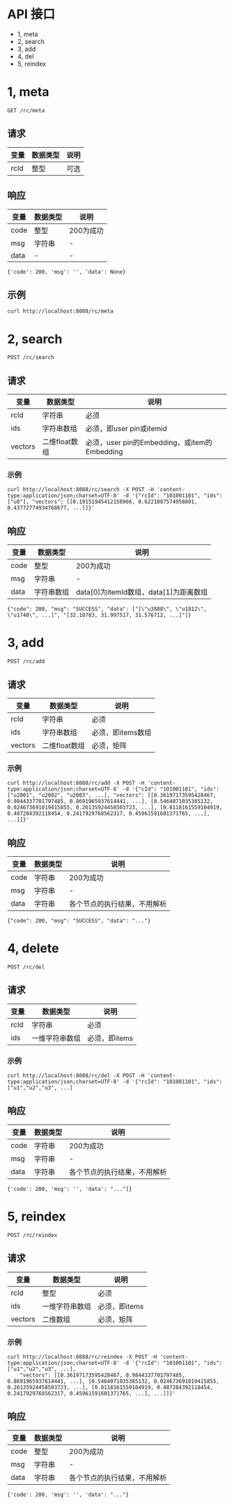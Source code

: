 # API 接口
- 1, meta
- 2, search
- 3, add
- 4, del
- 5, reindex

# 1, meta
```text
GET /rc/meta
```

## 请求
变量|数据类型|说明
---|---|---
rcId|整型|可选

## 响应
变量|数据类型|说明
---|---|---
code|整型|200为成功
msg|字符串|-
data|-|-
```text
{'code': 200, 'msg': '', 'data': None}
```

## 示例
```text
curl http://localhost:8088/rc/meta
```

# 2, search
```text
POST /rc/search
```

## 请求
变量|数据类型|说明
---|---|---
rcId|字符串|必须
ids|字符串数组|必须，即user pin或itemid
vectors|二维float数组|必须，user pin的Embedding，或item的Embedding

### 示例
```shell script
curl http://localhost:8088/rc/search -X POST -H 'content-type:application/json;charset=UTF-8' -d '{"rcId": "101001101", "ids": ["u0"], "vectors": [[0.19151945412158966, 0.6221087574958801, 0.43772774934768677, ...]]}'
```

## 响应
变量|数据类型|说明
---|---|---
code|整型|200为成功
msg|字符串|-
data|字符串数组|data[0]为itemId数组，data[1]为距离数组

```text
{"code": 200, "msg": "SUCCESS", "data": ["[\"u3888\", \"u1812\", \"u1740\", ...]", "[32.10783, 31.997517, 31.576712, ...]"]}
```

# 3, add
```text
POST /rc/add
```

## 请求
变量|数据类型|说明
---|---|---
rcId|字符串|必须
ids|字符串数组|必须，即items数组
vectors|二维float数组|必须，矩阵

### 示例
```shell script
curl http://localhost:8088/rc/add -X POST -H 'content-type:application/json;charset=UTF-8' -d '{"cId": "101001101", "ids": ["u2001", "u2002", "u2003", ...], "vectors": [[0.36197173595428467, 0.9844337701797485, 0.8691965937614441, ...], [0.5464071035385132, 0.024673691019415855, 0.26135924458503723, ...], [0.8118161559104919, 0.487284392118454, 0.2417929768562317, 0.45961591601371765, ...], ...]]}'
```

## 响应
变量|数据类型|说明
---|---|---
code|字符串|200为成功
msg|字符串|-
data|字符串|各个节点的执行结果，不用解析

```text
{"code": 200, "msg": "SUCCESS", "data": "..."}
```

# 4, delete
```text
POST /rc/del
```

## 请求
变量|数据类型|说明
---|---|---
rcId|字符串|必须
ids|一维字符串数组|必须，即items

### 示例
```shell script
curl http://localhost:8088/rc/del -X POST -H 'content-type:application/json;charset=UTF-8' -d '{"rcId": "101001101", "ids": ["u1","u2","u3", ...]
```

## 响应
变量|数据类型|说明
---|---|---
code|字符串|200为成功
msg|字符串|-
data|字符串|各个节点的执行结果，不用解析

```text
{'code': 200, 'msg': '', 'data': "..."]}
```

# 5, reindex
```text
POST /rc/reindex
```

## 请求
变量|数据类型|说明
---|---|---
rcId|整型|必须
ids|一维字符串数组|必须，即items
vectors|二维数组|必须，矩阵

### 示例
```shell script
curl http://localhost:8088/rc/reindex -X POST -H 'content-type:application/json;charset=UTF-8' -d '{"rcId": "101001101", "ids": ["u1","u2","u3", ...],
    "vectors": [[0.36197173595428467, 0.9844337701797485, 0.8691965937614441, ...], [0.5464071035385132, 0.024673691019415855, 0.26135924458503723, ...], [0.8118161559104919, 0.487284392118454, 0.2417929768562317, 0.45961591601371765, ...], ...]]}'
```

## 响应
变量|数据类型|说明
---|---|---
code|整型|200为成功
msg|字符串|-
data|字符串|各个节点的执行结果，不用解析
```text
{'code': 200, 'msg': '', 'data': "..."}
```

